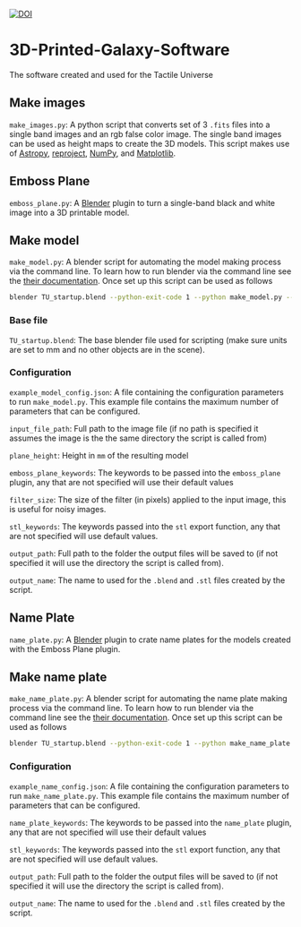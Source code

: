[![DOI](https://zenodo.org/badge/79459697.svg)](https://zenodo.org/badge/latestdoi/79459697)

# 3D-Printed-Galaxy-Software
The software created and used for the Tactile Universe


## Make images
`make_images.py`: A python script that converts set of 3 `.fits` files into a single band images and an rgb false color image.  The single band images can be used as height maps to create the 3D models.  This script makes use of [Astropy](http://www.astropy.org/), [reproject](https://reproject.readthedocs.io/en/stable/), [NumPy](http://www.numpy.org/), and [Matplotlib](http://matplotlib.org/).

## Emboss Plane
`emboss_plane.py`: A [Blender](https://www.blender.org/) plugin to turn a single-band black and white image into a 3D printable model.


## Make model
`make_model.py`: A blender script for automating the model making process via the command line.  To learn how to run blender via the command line see the [their documentation](https://docs.blender.org/manual/en/dev/render/workflows/command_line.html).  Once set up this script can be used as follows

```bash
blender TU_startup.blend --python-exit-code 1 --python make_model.py -- example_model_config.json
```

### Base file
`TU_startup.blend`: The base blender file used for scripting (make sure units are set to mm and no other objects are in the scene).

### Configuration
`example_model_config.json`: A file containing the configuration parameters to run `make_model.py`.  This example file contains the maximum number of parameters that can be configured.

`input_file_path`: Full path to the image file (if no path is specified it assumes the image is the the same directory the script is called from)

`plane_height`: Height in `mm` of the resulting model

`emboss_plane_keywords`: The keywords to be passed into the `emboss_plane` plugin, any that are not specified will use their default values

`filter_size`: The size of the filter (in pixels) applied to the input image, this is useful for noisy images.

`stl_keywords`: The keywords passed into the `stl` export function, any that are not specified will use default values.

`output_path`: Full path to the folder the output files will be saved to (if not specified it will use the directory the script is called from).

`output_name`: The name to used for the `.blend` and `.stl` files created by the script.


## Name Plate
`name_plate.py`: A [Blender](https://www.blender.org/) plugin to crate name plates for the models created with the Emboss Plane plugin.

## Make name plate
`make_name_plate.py`: A blender script for automating the name plate making process via the command line.  To learn how to run blender via the command line see the [their documentation](https://docs.blender.org/manual/en/dev/render/workflows/command_line.html).  Once set up this script can be used as follows

```bash
blender TU_startup.blend --python-exit-code 1 --python make_name_plate.py -- example_name_config.json
```

### Configuration
`example_name_config.json`: A file containing the configuration parameters to run `make_name_plate.py`.  This example file contains the maximum number of parameters that can be configured.

`name_plate_keywords`: The keywords to be passed into the `name_plate` plugin, any that are not specified will use their default values

`stl_keywords`: The keywords passed into the `stl` export function, any that are not specified will use default values.

`output_path`: Full path to the folder the output files will be saved to (if not specified it will use the directory the script is called from).

`output_name`: The name to used for the `.blend` and `.stl` files created by the script.
